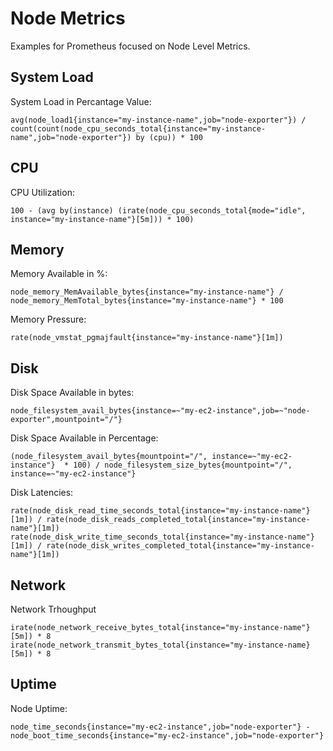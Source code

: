 # Node Metrics

Examples for Prometheus focused on Node Level Metrics.

## System Load

System Load in Percantage Value:

```
avg(node_load1{instance="my-instance-name",job="node-exporter"}) /  count(count(node_cpu_seconds_total{instance="my-instance-name",job="node-exporter"}) by (cpu)) * 100
```

## CPU

CPU Utilization:

```
100 - (avg by(instance) (irate(node_cpu_seconds_total{mode="idle", instance="my-instance-name"}[5m])) * 100) 
```

## Memory

Memory Available in %:

```
node_memory_MemAvailable_bytes{instance="my-instance-name"} / node_memory_MemTotal_bytes{instance="my-instance-name"} * 100
```

Memory Pressure:

```
rate(node_vmstat_pgmajfault{instance="my-instance-name"}[1m])
```

## Disk

Disk Space Available in bytes:

```
node_filesystem_avail_bytes{instance=~"my-ec2-instance",job=~"node-exporter",mountpoint="/"}
```

Disk Space Available in Percentage:

```
(node_filesystem_avail_bytes{mountpoint="/", instance=~"my-ec2-instance"}  * 100) / node_filesystem_size_bytes{mountpoint="/", instance=~"my-ec2-instance"} 
```

Disk Latencies:

```
rate(node_disk_read_time_seconds_total{instance="my-instance-name"}[1m]) / rate(node_disk_reads_completed_total{instance="my-instance-name"}[1m])
rate(node_disk_write_time_seconds_total{instance="my-instance-name"}[1m]) / rate(node_disk_writes_completed_total{instance="my-instance-name"}[1m])
```

## Network

Network Trhoughput

```
irate(node_network_receive_bytes_total{instance="my-instance-name"}[5m]) * 8
irate(node_network_transmit_bytes_total{instance="my-instance-name}[5m]) * 8
```

## Uptime

Node Uptime:

```
node_time_seconds{instance="my-ec2-instance",job="node-exporter"} - node_boot_time_seconds{instance="my-ec2-instance",job="node-exporter"}
```
